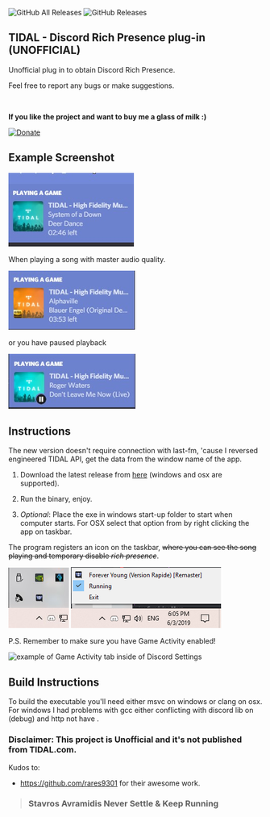 ![GitHub All Releases](https://img.shields.io/github/downloads/purpl3F0x/TIDAL-Discord-Rich-Presence-UNOFFICIAL/total?style=flat-square)
![GitHub Releases](https://img.shields.io/github/downloads/purpl3F0x/TIDAL-Discord-Rich-Presence-UNOFFICIAL/latest/total?style=flat-square)

## TIDAL - Discord Rich Presence plug-in  (UNOFFICIAL)


Unofficial plug in to obtain Discord Rich Presence.

Feel free to report any bugs or make suggestions.

<br>

**If you like the project and want to buy me a glass of milk :)**

[![Donate](https://www.paypalobjects.com/en_US/i/btn/btn_donate_LG.gif)](https://www.paypal.com/cgi-bin/webscr?cmd=_s-xclick&hosted_button_id=3XY7W2XHHUZF2&source=url)

## Example Screenshot

![alt text](./assets/screenshot.jpg)

When playing a song with master audio quality.

![alt text](./assets/highres.jpg)

or you have paused playback

![alt text](./assets/paused.jpg)



## Instructions
The new version doesn't require connection with last-fm, 'cause I reversed engineered TIDAL API,  get the data from the window name of the app.

1.  Download the latest release from [here](https://github.com/purpl3F0x/TIDAL-Discord-Rich-Presence-UNOFFICIAL/releases)
(windows and osx are supported).

2.  Run the binary, enjoy.

3.  *Optional*: Place the exe in windows start-up folder to start when computer starts. For OSX select that option from by right clicking the app on taskbar.


The program registers an icon on the taskbar, ~~where you can see the song playing and temporary disable *rich presence*~~.

![alt text](./assets/taskbar.jpg) ![alt text](./assets/taskbar_opened.png)

P.S. Remember to make sure you have Game Activity enabled!

![example of Game Activity tab inside of Discord Settings](https://user-images.githubusercontent.com/3516420/80171200-53356280-85af-11ea-8a51-66b3780250be.png)


## Build Instructions

To build the executable you'll need either msvc on windows or clang on osx. For windows I had problems with gcc either conflicting with discord lib on (debug) and http not have <mutex>.


### Disclaimer: This project is Unofficial and it's not published from TIDAL.com.

Kudos to:
+ https://github.com/rares9301
for their awesome work.



> ### Stavros Avramidis Never Settle & Keep Running
